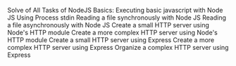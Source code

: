 Solve of All Tasks of NodeJS Basics:
Executing basic javascript with Node JS
Using Process stdin
Reading a file synchronously with Node JS
Reading a file asynchronously with Node JS
Create a small HTTP server using Node's HTTP module
Create a more complex HTTP server using Node's HTTP module
Create a small HTTP server using Express
Create a more complex HTTP server using Express
Organize a complex HTTP server using Express
